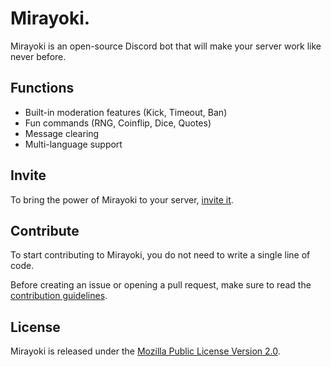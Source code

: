 # Mirayoki.

Mirayoki is an open-source Discord bot that will make your server work like never before.

## Functions

- Built-in moderation features (Kick, Timeout, Ban)
- Fun commands (RNG, Coinflip, Dice, Quotes)
- Message clearing
- Multi-language support

## Invite

To bring the power of Mirayoki to your server, [invite it](https://discord.com/api/oauth2/authorize?client_id=795480018469781505&permissions=8&scope=applications.commands%20bot).

## Contribute

To start contributing to Mirayoki, you do not need to write a single line of code.

Before creating an issue or opening a pull request, make sure to read the [contribution guidelines](CONTRIBUTING.md).

## License

Mirayoki is released under the [Mozilla Public License Version 2.0](https://choosealicense.com/licenses/mpl-2.0/).